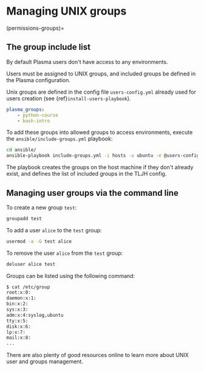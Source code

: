 # Managing UNIX groups

(permissions-groups)=

## The group include list

By default Plasma users don't have access to any environments.

Users must be assigned to UNIX groups, and included groups be defined in the Plasma configuration.

Unix groups are defined in the config file `users-config.yml` already used for users creation (see {ref}`install-users-playbook`).

```yaml
plasma_groups:
    - python-course
    - bash-intro
```

To add these groups into allowed groups to access environments, execute the `ansible/include-groups.yml` playbook:

```bash
cd ansible/
ansible-playbook include-groups.yml -i hosts -u ubuntu -e @users-config.yml
```

The playbook creates the groups on the host machine if they don't already exist, and defines the list
of included groups in the TLJH config.

## Managing user groups via the command line

To create a new group `test`:

```bash
groupadd test
```

To add a user `alice` to the `test` group:

```bash
usermod -a -G test alice
```

To remove the user `alice` from the `test` group:

```bash
deluser alice test
```

Groups can be listed using the following command:

```bash
$ cat /etc/group
root:x:0:
daemon:x:1:
bin:x:2:
sys:x:3:
adm:x:4:syslog,ubuntu
tty:x:5:
disk:x:6:
lp:x:7:
mail:x:8:
...
```

There are also plenty of good resources online to learn more about UNIX user and groups management.
